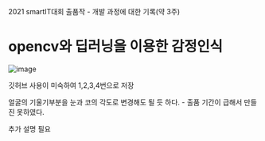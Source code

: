 2021 smartIT대회 출품작 - 개발 과정에 대한 기록(약 3주)

opencv와 딥러닝을 이용한 감정인식
===
![image](https://user-images.githubusercontent.com/59861622/150936253-51e98fe8-3c42-4260-8540-45fe691714b8.png)


깃허브 사용이 미숙하여 1,2,3,4번으로 저장

얼굴의 기울기부분을 눈과 코의 각도로 변경해도 될 듯 하다. - 출품 기간이 급해서 만들진 못하였다.

추가 설명 필요
